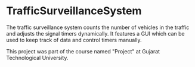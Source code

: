 # TrafficSurveillanceSystem
The traffic surveillance system counts the number of vehicles in the traffic and adjusts the signal timers dynamically. It features a GUI which can be used to keep track of data and control timers manually.

This project was part of the course named "Project" at Gujarat Technological University.
